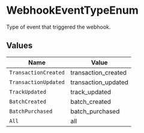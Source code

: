 # WebhookEventTypeEnum

Type of event that triggered the webhook.


## Values

| Name                 | Value                |
| -------------------- | -------------------- |
| `TransactionCreated` | transaction_created  |
| `TransactionUpdated` | transaction_updated  |
| `TrackUpdated`       | track_updated        |
| `BatchCreated`       | batch_created        |
| `BatchPurchased`     | batch_purchased      |
| `All`                | all                  |